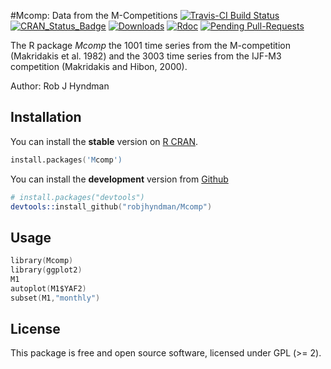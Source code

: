 #Mcomp: Data from the M-Competitions
[![Travis-CI Build Status](https://travis-ci.org/robjhyndman/Mcomp.svg?branch=master)](https://travis-ci.org/robjhyndman/Mcomp)
[![CRAN_Status_Badge](http://www.r-pkg.org/badges/version/Mcomp)](https://cran.r-project.org/package=Mcomp)
[![Downloads](http://cranlogs.r-pkg.org/badges/Mcomp)](https://cran.r-project.org/package=Mcomp)
[![Rdoc](http://www.rdocumentation.org/badges/version/Mcomp)](http://www.rdocumentation.org/packages/Mcomp)
[![Pending Pull-Requests](http://githubbadges.herokuapp.com/robjhyndman/Mcomp/pulls.svg?style=flat)](https://github.com/robjhyndman/Mcomp/pulls)


The R package *Mcomp* the 1001 time series from the M-competition (Makridakis et al. 1982) and the 3003 time series from the IJF-M3 competition (Makridakis and Hibon, 2000).

Author: Rob J Hyndman

## Installation
You can install the **stable** version on
[R CRAN](https://cran.r-project.org/package=Mcomp).

```s
install.packages('Mcomp')
```

You can install the **development** version from
[Github](https://github.com/robjhyndman/Mcomp)

```s
# install.packages("devtools")
devtools::install_github("robjhyndman/Mcomp")
```

## Usage

```s
library(Mcomp)
library(ggplot2)
M1
autoplot(M1$YAF2)
subset(M1,"monthly")
```

## License

This package is free and open source software, licensed under GPL (>= 2).

